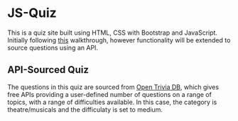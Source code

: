 # JS-Quiz

This is a quiz site built using HTML, CSS with Bootstrap and JavaScript. Initially following [this](https://www.youtube.com/watch?v=5TpZjNEUQI8) walkthrough, however functionality will be extended to source questions using an API.

## API-Sourced Quiz

The questions in this quiz are sourced from [Open Trivia DB](https://opentdb.com), which gives free APIs providing a user-defined number of questions on a range of topics, with a range of difficulties available.
In this case, the category is theatre/musicals and the difficulaty is set to medium.
